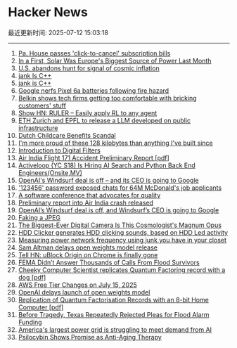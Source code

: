 # Hacker News

最近更新时间: 2025-07-12 15:03:18

--- 
1. [Pa. House passes 'click-to-cancel' subscription bills](https://www.pennlive.com/news/2025/07/pa-house-passes-click-to-cancel-subscription-bills-as-court-throws-out-federal-rule.html) 
2. [In a First, Solar Was Europe's Biggest Source of Power Last Month](https://e360.yale.edu/digest/solar-biggest-power-source-europe-june-2025) 
3. [U.S. abandons hunt for signal of cosmic inflation](https://www.science.org/content/article/u-s-abandons-hunt-signal-cosmic-inflation) 
4. [jank Is C++](https://jank-lang.org/blog/2025-07-11-jank-is-cpp/) 
5. [jank is C++](https://jank-lang.org/blog/2025-07-11-jank-is-cpp/) 
6. [Google nerfs Pixel 6a batteries following fire hazard](https://arstechnica.com/gadgets/2025/07/a-mess-of-its-own-making-google-nerfs-second-pixel-phone-battery-this-year/) 
7. [Belkin shows tech firms getting too comfortable with bricking customers' stuff](https://arstechnica.com/gadgets/2025/07/belkin-shows-tech-firms-getting-too-comfortable-with-bricking-customers-stuff/) 
8. [Show HN: RULER – Easily apply RL to any agent](https://openpipe.ai/blog/ruler) 
9. [ETH Zurich and EPFL to release a LLM developed on public infrastructure](https://ethz.ch/en/news-and-events/eth-news/news/2025/07/a-language-model-built-for-the-public-good.html) 
10. [Dutch Childcare Benefits Scandal](https://en.wikipedia.org/wiki/Dutch_childcare_benefits_scandal) 
11. [I'm more proud of these 128 kilobytes than anything I've built since](https://medium.com/@mikehall314/im-more-proud-of-these-128-kilobytes-than-anything-i-ve-built-since-53706cfbdc18) 
12. [Introduction to Digital Filters](https://ccrma.stanford.edu/~jos/filters/) 
13. [Air India Flight 171 Accident Preliminary Report [pdf]](https://aaib.gov.in/What%27s%20New%20Assets/Preliminary%20Report%20VT-ANB.pdf) 
14. [Activeloop (YC S18) Is Hiring AI Search and Python Back End Engineers(Onsite,MV)](https://careers.activeloop.ai/) 
15. [OpenAI's Windsurf deal is off – and its CEO is going to Google](https://www.theverge.com/openai/705999/google-windsurf-ceo-openai) 
16. ['123456' password exposed chats for 64M McDonald's job applicants](https://www.bleepingcomputer.com/news/security/123456-password-exposed-chats-for-64-million-mcdonalds-job-applicants/) 
17. [A software conference that advocates for quality](https://bettersoftwareconference.com/) 
18. [Preliminary report into Air India crash released](https://www.bbc.co.uk/news/live/cx20p2x9093t) 
19. [OpenAI’s Windsurf deal is off, and Windsurf’s CEO is going to Google](https://www.theverge.com/openai/705999/google-windsurf-ceo-openai) 
20. [Faking a JPEG](https://www.ty-penguin.org.uk/~auj/blog/2025/03/25/fake-jpeg/) 
21. [The Biggest-Ever Digital Camera Is This Cosmologist's Magnum Opus](https://www.quantamagazine.org/the-biggest-ever-digital-camera-is-this-cosmologists-magnum-opus-20250711/) 
22. [HDD Clicker generates HDD clicking sounds, based on HDD Led activity](https://www.serdashop.com/HDDClicker) 
23. [Measuring power network frequency using junk you have in your closet](https://halcy.de/blog/2025/02/09/measuring-power-network-frequency-using-junk-you-have-in-your-closet/) 
24. [Sam Altman delays open weights model release](https://twitter.com/sama/status/1943837550369812814) 
25. [Tell HN: uBlock Origin on Chrome is finally gone](https://news.ycombinator.com/item?id=44538517) 
26. [FEMA Didn’t Answer Thousands of Calls From Flood Survivors](https://www.nytimes.com/2025/07/11/climate/fema-missed-calls-texas-floods.html) 
27. [Cheeky Computer Scientist replicates Quantum Factoring record with a dog [pdf]](https://eprint.iacr.org/2025/1237.pdf) 
28. [AWS Free Tier Changes on July 15, 2025](https://freetier.co/articles/aws-free-tier-changes-july-15-2025) 
29. [OpenAI delays launch of open weights model](https://twitter.com/sama/status/1943837550369812814) 
30. [Replication of Quantum Factorisation Records with an 8-bit Home Computer [pdf]](https://eprint.iacr.org/2025/1237.pdf) 
31. [Before Tragedy, Texas Repeatedly Rejected Pleas for Flood Alarm Funding](https://www.nytimes.com/2025/07/10/us/politics/texas-flood-alarm-system.html) 
32. [America's largest power grid is struggling to meet demand from AI](https://www.reuters.com/sustainability/boards-policy-regulation/americas-largest-power-grid-is-struggling-meet-demand-ai-2025-07-09/) 
33. [Psilocybin Shows Promise as Anti-Aging Therapy](https://neurosciencenews.com/psilocybin-longevity-aging-29425/) 
